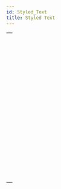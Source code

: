 ```yaml
---
id: Styled_Text
title: Styled Text
---
```

||
|---|
|[<!-- INCLUDE #_command_.ST COMPUTE EXPRESSIONS.Syntax -->](../../commands-legacy/st-compute-expressions.md)<br/><!-- INCLUDE #_command_.ST COMPUTE EXPRESSIONS.Summary -->|
|[<!-- INCLUDE #_command_.ST FREEZE EXPRESSIONS.Syntax -->](../../commands-legacy/st-freeze-expressions.md)<br/><!-- INCLUDE #_command_.ST FREEZE EXPRESSIONS.Summary -->|
|[<!-- INCLUDE #_command_.ST GET ATTRIBUTES.Syntax -->](../../commands-legacy/st-get-attributes.md)<br/><!-- INCLUDE #_command_.ST GET ATTRIBUTES.Summary -->|
|[<!-- INCLUDE #_command_.ST Get content type.Syntax -->](../../commands-legacy/st-get-content-type.md)<br/><!-- INCLUDE #_command_.ST Get content type.Summary -->|
|[<!-- INCLUDE #_command_.ST Get expression.Syntax -->](../../commands-legacy/st-get-expression.md)<br/><!-- INCLUDE #_command_.ST Get expression.Summary -->|
|[<!-- INCLUDE #_command_.ST GET OPTIONS.Syntax -->](../../commands-legacy/st-get-options.md)<br/><!-- INCLUDE #_command_.ST GET OPTIONS.Summary -->|
|[<!-- INCLUDE #_command_.ST Get plain text.Syntax -->](../../commands-legacy/st-get-plain-text.md)<br/><!-- INCLUDE #_command_.ST Get plain text.Summary -->|
|[<!-- INCLUDE #_command_.ST Get text.Syntax -->](../../commands-legacy/st-get-text.md)<br/><!-- INCLUDE #_command_.ST Get text.Summary -->|
|[<!-- INCLUDE #_command_.ST GET URL.Syntax -->](../../commands-legacy/st-get-url.md)<br/><!-- INCLUDE #_command_.ST GET URL.Summary -->|
|[<!-- INCLUDE #_command_.ST INSERT EXPRESSION.Syntax -->](../../commands-legacy/st-insert-expression.md)<br/><!-- INCLUDE #_command_.ST INSERT EXPRESSION.Summary -->|
|[<!-- INCLUDE #_command_.ST INSERT URL.Syntax -->](../../commands-legacy/st-insert-url.md)<br/><!-- INCLUDE #_command_.ST INSERT URL.Summary -->|
|[<!-- INCLUDE #_command_.ST SET ATTRIBUTES.Syntax -->](../../commands-legacy/st-set-attributes.md)<br/><!-- INCLUDE #_command_.ST SET ATTRIBUTES.Summary -->|
|[<!-- INCLUDE #_command_.ST SET OPTIONS.Syntax -->](../../commands-legacy/st-set-options.md)<br/><!-- INCLUDE #_command_.ST SET OPTIONS.Summary -->|
|[<!-- INCLUDE #_command_.ST SET PLAIN TEXT.Syntax -->](../../commands-legacy/st-set-plain-text.md)<br/><!-- INCLUDE #_command_.ST SET PLAIN TEXT.Summary -->|
|[<!-- INCLUDE #_command_.ST SET TEXT.Syntax -->](../../commands-legacy/st-set-text.md)<br/><!-- INCLUDE #_command_.ST SET TEXT.Summary -->|
